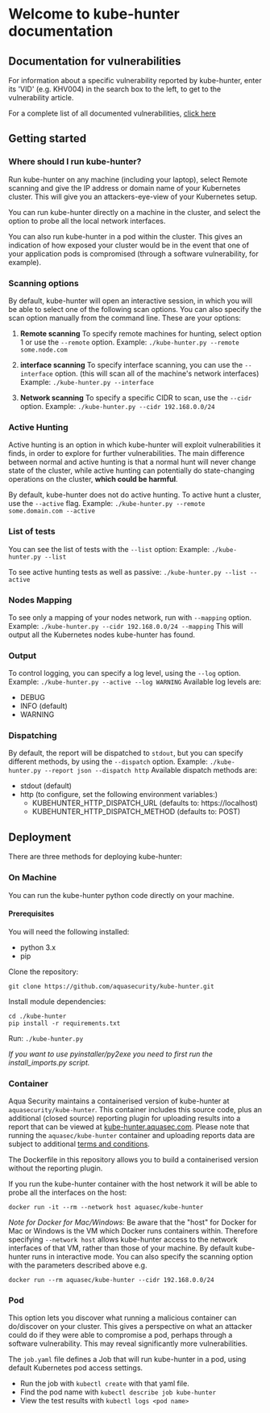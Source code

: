 ---
---
# Welcome to kube-hunter documentation

## Documentation for vulnerabilities

For information about a specific vulnerability reported by kube-hunter, enter its 'VID' (e.g. KHV004) in the search box to the left, to get to the vulnerability article.

For a complete list of all documented vulnerabilities, [click here](./kbindex.html)

## Getting started

### Where should I run kube-hunter?
Run kube-hunter on any machine (including your laptop), select Remote scanning and give the IP address or domain name of your Kubernetes cluster. This will give you an attackers-eye-view of your Kubernetes setup.

You can run kube-hunter directly on a machine in the cluster, and select the option to probe all the local network interfaces.

You can also run kube-hunter in a pod within the cluster. This gives an indication of how exposed your cluster would be in the event that one of your application pods is compromised (through a software vulnerability, for example).

### Scanning options

By default, kube-hunter will open an interactive session, in which you will be able to select one of the following scan options. You can also specify the scan option manually from the command line. These are your options:

1. **Remote scanning**
To specify remote machines for hunting, select option 1 or use the `--remote` option. Example:
`./kube-hunter.py --remote some.node.com`

2. **interface scanning**
To specify interface scanning, you can use the `--interface` option. (this will scan all of the machine's network interfaces) Example:
`./kube-hunter.py --interface`

3. **Network scanning**
To specify a specific CIDR to scan, use the `--cidr` option. Example:
`./kube-hunter.py --cidr 192.168.0.0/24`

### Active Hunting

Active hunting is an option in which kube-hunter will exploit vulnerabilities it finds, in order to explore for further vulnerabilities.
The main difference between normal and active hunting is that a normal hunt will never change state of the cluster, while active hunting can potentially do state-changing operations on the cluster, **which could be harmful**.

By default, kube-hunter does not do active hunting. To active hunt a cluster, use the `--active` flag. Example:
`./kube-hunter.py --remote some.domain.com --active`

### List of tests
You can see the list of tests with the `--list` option: Example:
`./kube-hunter.py --list`

To see active hunting tests as well as passive:
`./kube-hunter.py --list --active`

### Nodes Mapping 
To see only a mapping of your nodes network, run with `--mapping` option. Example:
`./kube-hunter.py --cidr 192.168.0.0/24 --mapping`
This will output all the Kubernetes nodes kube-hunter has found.

### Output
To control logging, you can specify a log level, using the `--log` option. Example:
`./kube-hunter.py --active --log WARNING`
Available log levels are:

* DEBUG
* INFO (default)
* WARNING

### Dispatching
By default, the report will be dispatched to `stdout`, but you can specify different methods, by using the `--dispatch` option. Example:
`./kube-hunter.py --report json --dispatch http`
Available dispatch methods are:

* stdout (default)
* http (to configure, set the following environment variables:) 
    * KUBEHUNTER_HTTP_DISPATCH_URL (defaults to: https://localhost)
    * KUBEHUNTER_HTTP_DISPATCH_METHOD (defaults to: POST)

## Deployment
There are three methods for deploying kube-hunter:

### On Machine

You can run the kube-hunter python code directly on your machine.
#### Prerequisites

You will need the following installed:
* python 3.x
* pip

Clone the repository:
~~~
git clone https://github.com/aquasecurity/kube-hunter.git
~~~

Install module dependencies:
~~~
cd ./kube-hunter
pip install -r requirements.txt
~~~

Run:
`./kube-hunter.py`

_If you want to use pyinstaller/py2exe you need to first run the install_imports.py script._
### Container
Aqua Security maintains a containerised version of kube-hunter at `aquasecurity/kube-hunter`. This container includes this source code, plus an additional (closed source) reporting plugin for uploading results into a report that can be viewed at [kube-hunter.aquasec.com](https://kube-hunter.aquasec.com). Please note that running the `aquasec/kube-hunter` container and uploading reports data are subject to additional [terms and conditions](https://kube-hunter.aquasec.com/eula.html).

The Dockerfile in this repository allows you to build a containerised version without the reporting plugin.

If you run the kube-hunter container with the host network it will be able to probe all the interfaces on the host:

`docker run -it --rm --network host aquasec/kube-hunter`

_Note for Docker for Mac/Windows:_ Be aware that the "host" for Docker for Mac or Windows is the VM which Docker runs containers within. Therefore specifying `--network host` allows kube-hunter access to the network interfaces of that VM, rather than those of your machine.
By default kube-hunter runs in interactive mode. You can also specify the scanning option with the parameters described above e.g.

`docker run --rm aquasec/kube-hunter --cidr 192.168.0.0/24`

### Pod
This option lets you discover what running a malicious container can do/discover on your cluster. This gives a perspective on what an attacker could do if they were able to compromise a pod, perhaps through a software vulnerability. This may reveal significantly more vulnerabilities.

The `job.yaml` file defines a Job that will run kube-hunter in a pod, using default Kubernetes pod access settings.
* Run the job with `kubectl create` with that yaml file.
* Find the pod name with `kubectl describe job kube-hunter`
* View the test results with `kubectl logs <pod name>`

